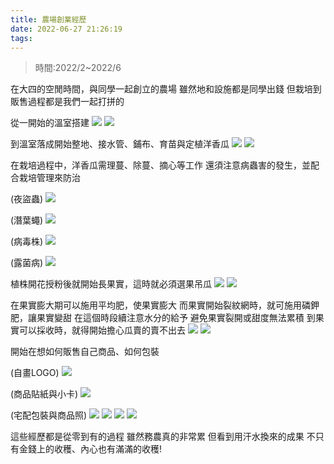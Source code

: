 ```yaml
---
title: 農場創業經歷
date: 2022-06-27 21:26:19
tags:
---
```

> 時間:2022/2~2022/6

在大四的空閒時間，與同學一起創立的農場
雖然地和設施都是同學出錢
但栽培到販售過程都是我們一起打拼的

從一開始的溫室搭建
![](https://i.imgur.com/BtFQE9r.jpg)
![](https://i.imgur.com/d5hrjtg.jpg)

到溫室落成開始整地、接水管、鋪布、育苗與定植洋香瓜
![](https://i.imgur.com/L8YjfXV.jpg)
![](https://i.imgur.com/HGnsclm.jpg)

在栽培過程中，洋香瓜需理蔓、除蔓、摘心等工作
還須注意病蟲害的發生，並配合栽培管理來防治

(夜盜蟲)
![](https://i.imgur.com/EGEhkdv.jpg)

(潛葉蠅)
![](https://i.imgur.com/WM9vCov.jpg)

(病毒株)
![](https://i.imgur.com/g2YQ6Yx.jpg)

(露菌病)
![](https://i.imgur.com/gfJsoQM.jpg)

植株開花授粉後就開始長果實，這時就必須選果吊瓜
![](https://i.imgur.com/jFk60Md.jpg)
![](https://i.imgur.com/IdKjK9l.jpg)

在果實膨大期可以施用平均肥，使果實膨大
而果實開始裂紋網時，就可施用磷鉀肥，讓果實變甜
在這個時段續注意水分的給予
避免果實裂開或甜度無法累積
到果實可以採收時，就得開始擔心瓜賣的賣不出去
![](https://i.imgur.com/gq0M94Q.jpg)
![](https://i.imgur.com/NAQnKxL.jpg)

開始在想如何販售自己商品、如何包裝

(自畫LOGO)
![](https://i.imgur.com/pdpizo3.jpg)

(商品貼紙與小卡)
![](https://i.imgur.com/0CzdxgM.jpg)

(宅配包裝與商品照)
![](https://i.imgur.com/5a5sVKZ.jpg)
![](https://i.imgur.com/3DKyFr9.jpg)
![](https://i.imgur.com/WoyShzE.jpg)
![](https://i.imgur.com/rh8C2fM.jpg)

這些經歷都是從零到有的過程
雖然務農真的非常累
但看到用汗水換來的成果
不只有金錢上的收穫、內心也有滿滿的收穫!

